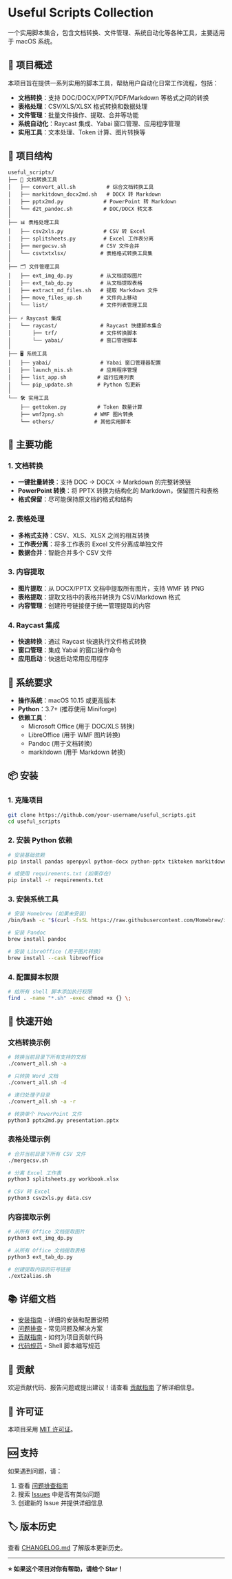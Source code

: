 # Useful Scripts Collection

一个实用脚本集合，包含文档转换、文件管理、系统自动化等各种工具，主要适用于 macOS 系统。

## 🚀 项目概述

本项目旨在提供一系列实用的脚本工具，帮助用户自动化日常工作流程，包括：

- **文档转换**：支持 DOC/DOCX/PPTX/PDF/Markdown 等格式之间的转换
- **表格处理**：CSV/XLS/XLSX 格式转换和数据处理
- **文件管理**：批量文件操作、提取、合并等功能
- **系统自动化**：Raycast 集成、Yabai 窗口管理、应用程序管理
- **实用工具**：文本处理、Token 计算、图片转换等

## 📁 项目结构

```
useful_scripts/
├── 📄 文档转换工具
│   ├── convert_all.sh          # 综合文档转换工具
│   ├── markitdown_docx2md.sh   # DOCX 转 Markdown
│   ├── pptx2md.py             # PowerPoint 转 Markdown
│   └── d2t_pandoc.sh          # DOC/DOCX 转文本
│
├── 📊 表格处理工具
│   ├── csv2xls.py             # CSV 转 Excel
│   ├── splitsheets.py         # Excel 工作表分离
│   ├── mergecsv.sh           # CSV 文件合并
│   └── csvtxtxlsx/           # 表格格式转换工具集
│
├── 🗂️ 文件管理工具
│   ├── ext_img_dp.py         # 从文档提取图片
│   ├── ext_tab_dp.py         # 从文档提取表格
│   ├── extract_md_files.sh   # 提取 Markdown 文件
│   ├── move_files_up.sh      # 文件向上移动
│   └── list/                 # 文件列表管理工具
│
├── ⚡ Raycast 集成
│   └── raycast/              # Raycast 快捷脚本集合
│       ├── trf/              # 文件转换脚本
│       └── yabai/            # 窗口管理脚本
│
├── 🖥️ 系统工具
│   ├── yabai/                # Yabai 窗口管理器配置
│   ├── launch_mis.sh         # 应用程序管理
│   ├── list_app.sh          # 运行应用列表
│   └── pip_update.sh        # Python 包更新
│
└── 🛠️ 实用工具
    ├── gettoken.py          # Token 数量计算
    ├── wmf2png.sh          # WMF 图片转换
    └── others/             # 其他实用脚本
```

## 🎯 主要功能

### 1. 文档转换
- **一键批量转换**：支持 DOC → DOCX → Markdown 的完整转换链
- **PowerPoint 转换**：将 PPTX 转换为结构化的 Markdown，保留图片和表格
- **格式保留**：尽可能保持原文档的格式和结构

### 2. 表格处理
- **多格式支持**：CSV、XLS、XLSX 之间的相互转换
- **工作表分离**：将多工作表的 Excel 文件分离成单独文件
- **数据合并**：智能合并多个 CSV 文件

### 3. 内容提取
- **图片提取**：从 DOCX/PPTX 文档中提取所有图片，支持 WMF 转 PNG
- **表格提取**：提取文档中的表格并转换为 CSV/Markdown 格式
- **内容管理**：创建符号链接便于统一管理提取的内容

### 4. Raycast 集成
- **快速转换**：通过 Raycast 快速执行文件格式转换
- **窗口管理**：集成 Yabai 的窗口操作命令
- **应用启动**：快速启动常用应用程序

## 🔧 系统要求

- **操作系统**：macOS 10.15 或更高版本
- **Python**：3.7+ (推荐使用 Miniforge)
- **依赖工具**：
  - Microsoft Office (用于 DOC/XLS 转换)
  - LibreOffice (用于 WMF 图片转换)
  - Pandoc (用于文档转换)
  - markitdown (用于 Markdown 转换)

## 📦 安装

### 1. 克隆项目
```bash
git clone https://github.com/your-username/useful_scripts.git
cd useful_scripts
```

### 2. 安装 Python 依赖
```bash
# 安装基础依赖
pip install pandas openpyxl python-docx python-pptx tiktoken markitdown

# 或使用 requirements.txt (如果存在)
pip install -r requirements.txt
```

### 3. 安装系统工具
```bash
# 安装 Homebrew (如果未安装)
/bin/bash -c "$(curl -fsSL https://raw.githubusercontent.com/Homebrew/install/HEAD/install.sh)"

# 安装 Pandoc
brew install pandoc

# 安装 LibreOffice (用于图片转换)
brew install --cask libreoffice
```

### 4. 配置脚本权限
```bash
# 给所有 shell 脚本添加执行权限
find . -name "*.sh" -exec chmod +x {} \;
```

## 🚀 快速开始

### 文档转换示例
```bash
# 转换当前目录下所有支持的文档
./convert_all.sh -a

# 只转换 Word 文档
./convert_all.sh -d

# 递归处理子目录
./convert_all.sh -a -r

# 转换单个 PowerPoint 文件
python3 pptx2md.py presentation.pptx
```

### 表格处理示例
```bash
# 合并当前目录下所有 CSV 文件
./mergecsv.sh

# 分离 Excel 工作表
python3 splitsheets.py workbook.xlsx

# CSV 转 Excel
python3 csv2xls.py data.csv
```

### 内容提取示例
```bash
# 从所有 Office 文档提取图片
python3 ext_img_dp.py

# 从所有 Office 文档提取表格
python3 ext_tab_dp.py

# 创建提取内容的符号链接
./ext2alias.sh
```

## 📚 详细文档

- [安装指南](INSTALL.md) - 详细的安装和配置说明
- [问题排查](TROUBLESHOOTING.md) - 常见问题及解决方案
- [贡献指南](CONTRIBUTING.md) - 如何为项目贡献代码
- [代码规范](Shell脚本代码规范文档.md) - Shell 脚本编写规范

## 🤝 贡献

欢迎贡献代码、报告问题或提出建议！请查看 [贡献指南](CONTRIBUTING.md) 了解详细信息。

## 📄 许可证

本项目采用 [MIT 许可证](LICENSE.md)。

## 🆘 支持

如果遇到问题，请：
1. 查看 [问题排查指南](TROUBLESHOOTING.md)
2. 搜索 [Issues](../../issues) 中是否有类似问题
3. 创建新的 Issue 并提供详细信息

## 🏷️ 版本历史

查看 [CHANGELOG.md](CHANGELOG.md) 了解版本更新历史。

---

**⭐ 如果这个项目对你有帮助，请给个 Star！** 
